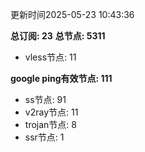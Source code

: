 更新时间2025-05-23 10:43:36

**总订阅: 23**
**总节点: 5311**
- vless节点: 11

**google ping有效节点: 111**
- ss节点: 91
- v2ray节点: 11
- trojan节点: 8
- ssr节点: 1

